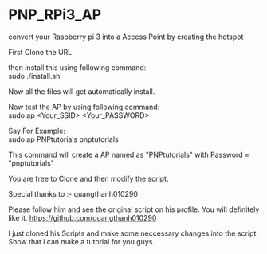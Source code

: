 # PNP_RPi3_AP
convert your Raspberry pi 3 into a Access Point by creating the hotspot

First Clone the URL

then install this using following command:<br>
sudo ./install.sh 

Now all the files will get automatically install.

Now test the AP by using following command:<br>
sudo ap <Your_SSID> <Your_PASSWORD>

Say For Example:<br>
sudo ap PNPtutorials pnptutorials

This command will create a AP named as "PNPtutorials" with Password = "pnptutorials"

You are free to Clone and then modify the script.

Special thanks to :-
quangthanh010290

Please follow him and see the original script on his profile. You will definitely like it. 
https://github.com/quangthanh010290

I just cloned his Scripts and make some neccessary changes into the script. Show that i can make a tutorial for you guys.

